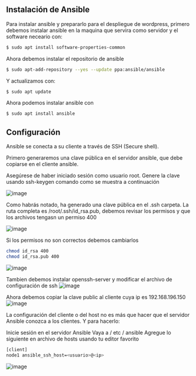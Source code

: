 ## Instalación de Ansible
Para instalar ansible y prepararlo para el despliegue de wordpress, primero debemos instalar ansible en la maquina que servira como servidor y el software neceario con:

```bash
$ sudo apt install software-properties-common
```

Ahora debemos instalar el repositorio de ansible
```bash
$ sudo apt-add-repository --yes --update ppa:ansible/ansible
```

Y actualizamos con:
```bash
$ sudo apt update
```
Ahora podemos instalar ansible con

```bash
$ sudo apt install ansible
```

## Configuración 
Ansible se conecta a su cliente a través de SSH (Secure shell).

Primero generaremos una clave pública en el servidor ansible, que debe copiarse en el cliente ansible.

Asegúrese de haber iniciado sesión como usuario root.
Genere la clave usando ssh-keygen comando como se muestra a continuación

![image](https://user-images.githubusercontent.com/91255763/222104935-1f26b3c8-7df7-4170-9f53-209ee6e6e816.png)

Como habrás notado, ha generado una clave pública en el .ssh carpeta. La ruta completa es /root/.ssh/id_rsa.pub, debemos revisar los permisos y que los archivos tengasn un permiso 400

![image](https://user-images.githubusercontent.com/91255763/222116381-3ed376f0-78e4-4345-b97b-a5b6758971a7.png)

Si los permisos no son correctos debemos cambiarlos

```bash 
chmod id_rsa 400
chmod id_rsa.pub 400
```
![image](https://user-images.githubusercontent.com/91255763/222116737-23ebfb37-eca7-4a15-bb33-72bad951f0f2.png)

Tambien debemos instalar openssh-server y modificar el archivo de configuración de ssh
![image](https://user-images.githubusercontent.com/91255763/222119047-aee43314-3c06-4ea7-894f-c34cd371d31b.png)

Ahora debemos copiar la clave public al cliente cuya ip es 192.168.196.150
![image](https://user-images.githubusercontent.com/91255763/222119301-c0f871ab-ccf4-473d-ac50-0b1a4a70a5a2.png)

La configuración del cliente o del host no es más que hacer que el servidor Ansible conozca a los clientes. Y para hacerlo:

Inicie sesión en el servidor Ansible
Vaya a / etc / ansible
Agregue lo siguiente en archivo de hosts usando tu editor favorito

```bash
[client]
node1 ansible_ssh_host=<usuario>@<ip>
```

![image](https://user-images.githubusercontent.com/91255763/222120863-8427ffc9-8640-4bf9-9aa7-9d408144b908.png)

  
